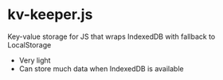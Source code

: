 # kv-keeper.js
Key-value storage for JS that wraps IndexedDB with fallback to LocalStorage

  * Very light
  * Can store much data when IndexedDB is available

